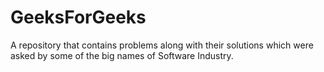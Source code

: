 # GeeksForGeeks
A repository that contains problems along with their solutions which were asked by some of the big names of Software Industry.
